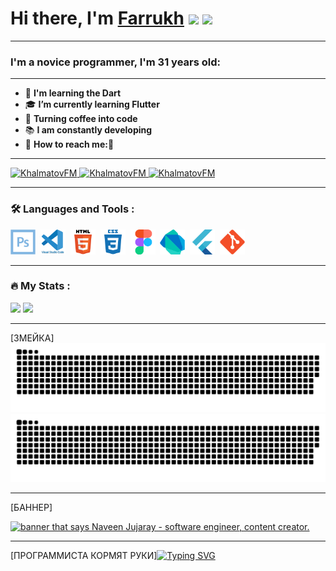 <h1>
  Hi there, I'm <a href="https://github.com/KHALMATOV-FARRUKH" >Farrukh</a>
  <img src="https://media.giphy.com/media/RPukqDohL55Eo6Z38X/giphy.gif" width="100px"/>
  <img src="https://media3.giphy.com/media/LPzYWANeDHAu3wQzVp/giphy.gif" width="100px"/>
</h1>

___

### <h3 align="left">I'm a novice programmer, I'm 31 years old:</h3>

___

- :dart: __I'm learning the Dart__
- :mortar_board: **I’m currently learning Flutter**
- :crystal_ball: **Turning coffee into code**
- :books: **I am constantly developing**
- :speech_balloon: **How to reach me:**:small_red_triangle_down:

___

 <a href="https://t.me/KhalmatovFM"> 
  <img src="https://img.shields.io/badge/Telegram-00BFFF?style=for-the-badge&logo=Telegram&logoColor=black" alt="KhalmatovFM"> </a>

<a href="https://www.instagram.com/khalmatov.farrukh/"> 
 <img src="https://img.shields.io/badge/WhatsApp-32CD32?style=for-the-badge&logo=WhatsApp&logoColor=black" alt="KhalmatovFM"> </a>

<a href="https://www.instagram.com/khalmatov.farrukh/"> 
 <img src="https://img.shields.io/badge/Instagram-FF1493?style=for-the-badge&logo=Instagram&logoColor=black" alt="KhalmatovFM"> </a>
 
___


### :hammer_and_wrench: Languages and Tools :
<div> 
  <img src="https://github.com/devicons/devicon/blob/master/icons/photoshop/photoshop-line.svg" title="Photoshop" **alt="Photoshop" width="40" height="40"/>&nbsp;
  <img src="https://github.com/devicons/devicon/blob/master/icons/vscode/vscode-original-wordmark.svg" title="VScode" **alt="VScode" width="40" height="40"/>&nbsp;
  <img src="https://github.com/devicons/devicon/blob/master/icons/html5/html5-original-wordmark.svg"  title="HTML5" **alt="HTML5" width="40" height="40"/>&nbsp;
  <img src="https://github.com/devicons/devicon/blob/master/icons/css3/css3-plain-wordmark.svg"  title="CSS3" alt="CSS" width="40" height="40"/>&nbsp;
  <img src="https://github.com/devicons/devicon/blob/master/icons/figma/figma-original.svg"  title="Figma" alt="Figma" width="40" height="40"/>&nbsp;
  <img src="https://github.com/devicons/devicon/blob/master/icons/dart/dart-original.svg" title="Dart" **alt="Dart" width="40" height="40"/>&nbsp;
  <img src="https://github.com/devicons/devicon/blob/master/icons/flutter/flutter-original.svg" title="Flutter" **alt="Flutter" width="40" height="40"/>&nbsp;
  <img src="https://github.com/devicons/devicon/blob/master/icons/git/git-original.svg" title="Git" **alt="Git" width="40" height="40"/>&nbsp;
</div>

___


### :fire: My Stats :

<div>
  <img src="https://github-readme-streak-stats.herokuapp.com?user=KHALMATOV-FARRUKH&theme=neon-dark&hide_border=%D0%BB%D0%BE%D0%B6%D1%8C&border_radius=5&date_format=j%20M%5B%20Y%5D&%D0%B3%D1%80%D0%B0%D0%BD%D0%B8%D1%86%D0%B0=AFAFAF"/>
  <img src="https://github-readme-stats.vercel.app/api?username=KHALMATOV-FARRUKH&show_icons=true&theme=algolia"/>
</div>

___


[ЗМЕЙКА]<a target="_blank" rel="noopener noreferrer nofollow" href="https://raw.githubusercontent.com/teuchezh/teuchezh/output/github-contribution-grid-snake-dark.svg#gh-dark-mode-only"><img src="https://raw.githubusercontent.com/teuchezh/teuchezh/output/github-contribution-grid-snake-dark.svg#gh-dark-mode-only" alt="вклад github сетка змеиная анимация" style="max-width: 100%;"></a>
<a target="_blank" rel="noopener noreferrer nofollow" href="https://raw.githubusercontent.com/teuchezh/teuchezh/output/github-contribution-grid-snake.svg#gh-light-mode-only"><img src="https://raw.githubusercontent.com/teuchezh/teuchezh/output/github-contribution-grid-snake.svg#gh-light-mode-only" alt="вклад github сетка змеиная анимация" style="max-width: 100%;"></a>

___

[БАННЕР]<p dir="auto"><a target="_blank" rel="noopener noreferrer" href="https://github.com/naveenjujaray/naveenjujaray/blob/master/cropped.png?raw=true"><img src="https://github.com/naveenjujaray/naveenjujaray/raw/master/cropped.png?raw=true" alt="banner that says Naveen Jujaray - software engineer, content creator." style="max-width: 100%;"></a></p>

___

[ПРОГРАММИСТА КОРМЯТ РУКИ]<a href="https://git.io/typing-svg"><img src="https://readme-typing-svg.herokuapp.com?font=Fira+Code&duration=4999&pause=1500&color=00BFFF&center=&vCenter=&width=525&lines=The+programmer+is+fed+by+the+hands...+and+%E2%98%95" alt="Typing SVG" /></a>
